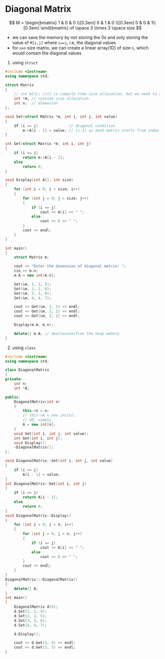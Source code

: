 # Diagonal Matrix
$$
M = \begin{bmatrix}
       1 & 0 & 0 \\[0.3em]
       0 & 1           & 0 \\[0.3em]
       0           & 0 & 1\\[0.3em]
     \end{bmatrix}
     of \space 3 \times 3 \space size
$$
- we can save the memory by not storing the 0s and only storing the value of `M[i,j]` where `i==j`, i.e, the diagonal values
- for `nxn` size matrix, we can create a linear array(1D) of size `n`, which would contain the diagonal values

1. using `struct`
```cpp
#include <iostream>
using namespace std;

struct Matrix
{
    // int A[n]; //it is compile time size allocation, but we need to allocate the size dynamically to save memeory, hence, allocating the size dynamically in heap
    int *A; // runtine size allocation
    int n;  // dimension
};

void Set(struct Matrix *m, int i, int j, int value)
{
    if (i == j)              // diagonal condition
        m->A[i - 1] = value; // [i-1] as math matrix starts from index 1, but array indexing starts from 0
}

int Get(struct Matrix *m, int i, int j)
{
    if (i == j)
        return m->A[i - 1];
    else
        return 0;
}

void Display(int A[], int size)
{
    for (int i = 0; i < size; i++)
    {
        for (int j = 0; j < size; j++)
        {
            if (i == j)
                cout << A[i] << " ";
            else
                cout << 0 << " ";
        }
        cout << endl;
    }
}

int main()
{
    struct Matrix m;

    cout << "Enter the dimension of diagonal matrix: ";
    cin >> m.n;
    m.A = new int[m.n];

    Set(&m, 1, 1, 5);
    Set(&m, 2, 2, 6);
    Set(&m, 3, 3, 9);
    Set(&m, 4, 4, 7);

    cout << Get(&m, 1, 2) << endl;
    cout << Get(&m, 2, 2) << endl;
    cout << Get(&m, 3, 2) << endl;

    Display(m.A, m.n);

    delete[] m.A; // deallocate/free the heap memory
}
```
2. using `class`
```cpp
#include <iostream>
using namespace std;

class DiagonalMatrix
{
private:
    int n;
    int *A;

public:
    DiagonalMatrix(int n)
    {
        this->n = n;
        // this->A = new int[n];
        // OR, simply
        A = new int[n];
    }
    void Set(int i, int j, int value);
    int Get(int i, int j);
    void Display();
    ~DiagonalMatrix();
};

void DiagonalMatrix::Set(int i, int j, int value)
{
    if (i == j)
        A[i - 1] = value;
}
int DiagonalMatrix::Get(int i, int j)
{
    if (i == j)
        return A[i - 1];
    else
        return 0;
}
void DiagonalMatrix::Display()
{
    for (int i = 0; i < n; i++)
    {
        for (int j = 0; j < n; j++)
        {
            if (i == j)
                cout << A[i] << " ";
            else
                cout << 0 << " ";
        }
        cout << endl;
    }
}
DiagonalMatrix::~DiagonalMatrix()
{
    delete[] A;
}
int main()
{
    DiagonalMatrix d(5);
    d.Set(1, 1, 4);
    d.Set(2, 2, 5);
    d.Set(3, 3, 6);
    d.Set(4, 4, 7);

    d.Display();

    cout << d.Get(3, 4) << endl;
    cout << d.Get(3, 3) << endl;
}
```
